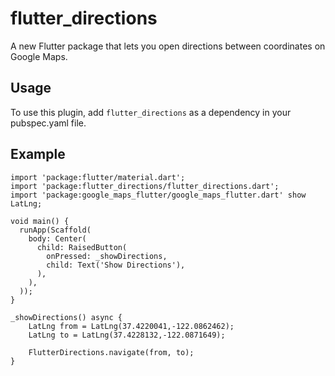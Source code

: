 # flutter_directions

A new Flutter package that lets you open directions between coordinates on Google Maps.

## Usage

To use this plugin, add ```flutter_directions``` as a dependency in your pubspec.yaml file.

## Example

```
import 'package:flutter/material.dart';
import 'package:flutter_directions/flutter_directions.dart';
import 'package:google_maps_flutter/google_maps_flutter.dart' show LatLng;

void main() {
  runApp(Scaffold(
    body: Center(
      child: RaisedButton(
        onPressed: _showDirections,
        child: Text('Show Directions'),
      ),
    ),
  ));
}

_showDirections() async {
    LatLng from = LatLng(37.4220041,-122.0862462);
    LatLng to = LatLng(37.4228132,-122.0871649);

    FlutterDirections.navigate(from, to);
}
```
